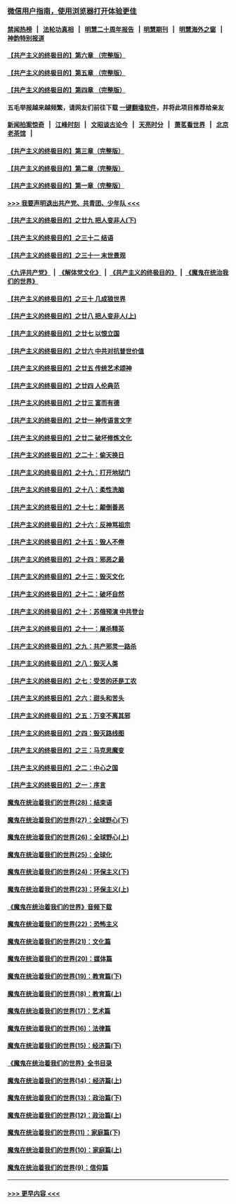 ### [微信用户指南，使用浏览器打开体验更佳](https://github.com/gfw-breaker/banned-news1/blob/master/indexes/wechat-guide.md?t=0)
#### [禁闻热榜](热点新闻.md?t=0)  &nbsp;&nbsp;|&nbsp;&nbsp; [法轮功真相](https://github.com/gfw-breaker/truth/blob/master/README.md?t=0) &nbsp;&nbsp;|&nbsp;&nbsp; [明慧二十周年报告](https://github.com/gfw-breaker/mh-reports/blob/master/README.md?t=0) &nbsp;&nbsp;|&nbsp;&nbsp;[明慧期刊](https://github.com/gfw-breaker/mh-qikan) &nbsp;&nbsp;|&nbsp;&nbsp; [明慧海外之窗](https://github.com/gfw-breaker/mh-news/blob/master/README.md?t=0) &nbsp;&nbsp;|&nbsp;&nbsp; [神韵特别报道](https://github.com/gfw-breaker/mh-news/blob/master/shenyun.md?t=0)
#### [【共产主义的终极目的】第六章 （完整版）](../pages/nsc422/n11428913.md?t=02130644) 
#### [【共产主义的终极目的】第五章 （完整版）](../pages/nsc422/n11428912.md?t=02130644) 
#### [【共产主义的终极目的】第四章 （完整版）](../pages/nsc422/n11428907.md?t=02130644) 
#### 五毛举报越来越频繁，请网友们前往下载 [一键翻墙软件](https://github.com/gfw-breaker/ssr-accounts)，并将此项目推荐给亲友
#### [新闻拍案惊奇](https://github.com/gfw-breaker/banned-news1/blob/master/pages/link4.md) &nbsp;&nbsp;|&nbsp;&nbsp; [江峰时刻](https://github.com/gfw-breaker/banned-news1/blob/master/pages/link4.md) &nbsp;&nbsp;|&nbsp;&nbsp; [文昭谈古论今](https://github.com/gfw-breaker/banned-news1/blob/master/pages/link4.md) &nbsp;&nbsp;|&nbsp;&nbsp; [天亮时分](https://github.com/gfw-breaker/banned-news1/blob/master/pages/link4.md) &nbsp;&nbsp;|&nbsp;&nbsp; [萧茗看世界](https://github.com/gfw-breaker/banned-news1/blob/master/pages/link4.md) &nbsp;&nbsp;|&nbsp;&nbsp; [北京老茶馆](https://github.com/gfw-breaker/banned-news1/blob/master/pages/link4.md) &nbsp;&nbsp;|&nbsp;&nbsp; 
#### [【共产主义的终极目的】第三章（完整版）](../pages/nsc422/n11428848.md?t=02130644) 
#### [【共产主义的终极目的】第二章（完整版）](../pages/nsc422/n11428831.md?t=02130644) 
#### [【共产主义的终极目的】第一章（完整版）](../pages/nsc422/n11417651.md?t=02130644) 
#### [>>> 我要声明退出共产党、共青团、少年队 <<<](https://github.com/begood0513/goodnews/blob/master/quit/letter.md) 
#### [【共产主义的终极目的】之廿九 把人变非人(下)](../pages/nsc422/n11344140.md?t=02130644) 
#### [【共产主义的终极目的】之三十二 结语](../pages/nsc422/n11360535.md?t=02130644) 
#### [【共产主义的终极目的】之三十一 末世景观](../pages/nsc422/n11351129.md?t=02130644) 
#### [《九评共产党》](https://github.com/begood0513/9ping.md/blob/master/README.md) &nbsp;|&nbsp; [《解体党文化》](../../../../jtdwh.md/blob/master/README.md)  &nbsp;|&nbsp; [《共产主义的终极目的》](../../../../gczydzjmd.md/blob/master/README.md) &nbsp;|&nbsp; [《魔鬼在统治我们的世界》](../../../../mgztzwmdsj.md/blob/master/README.md) 
#### [【共产主义的终极目的】之三十 几成狼世界](../pages/nsc422/n11348280.md?t=02130644) 
#### [【共产主义的终极目的】之廿八 把人变非人(上)](../pages/nsc422/n11340492.md?t=02130644) 
#### [【共产主义的终极目的】之廿七 以恨立国](../pages/nsc422/n11336944.md?t=02130644) 
#### [【共产主义的终极目的】之廿六 中共对抗普世价值](../pages/nsc422/n11324785.md?t=02130644) 
#### [【共产主义的终极目的】之廿五 传统艺术颂神](../pages/nsc422/n11296396.md?t=02130644) 
#### [【共产主义的终极目的】之廿四 人伦典范](../pages/nsc422/n11296397.md?t=02130644) 
#### [【共产主义的终极目的】之廿三 富而有德](../pages/nsc422/n11283598.md?t=02130644) 
#### [【共产主义的终极目的】之廿一 神传语言文字](../pages/nsc422/n11263265.md?t=02130644) 
#### [【共产主义的终极目的】之廿二 破坏修炼文化](../pages/nsc422/n11245728.md?t=02130644) 
#### [【共产主义的终极目的】之二十：偷天换日](../pages/nsc422/n11238846.md?t=02130644) 
#### [【共产主义的终极目的】之十九：打开地狱门](../pages/nsc422/n11206376.md?t=02130644) 
#### [【共产主义的终极目的】之十八：柔性洗脑](../pages/nsc422/n11199994.md?t=02130644) 
#### [【共产主义的终极目的】之十七：颠倒善恶](../pages/nsc422/n11179782.md?t=02130644) 
#### [【共产主义的终极目的】之十六：反神骂祖宗](../pages/nsc422/n11166798.md?t=02130644) 
#### [【共产主义的终极目的】之十五：毁人不倦](../pages/nsc422/n11166792.md?t=02130644) 
#### [【共产主义的终极目的】之十四：邪恶之最](../pages/nsc422/n11150249.md?t=02130644) 
#### [【共产主义的终极目的】之十三：毁灭文化](../pages/nsc422/n11135227.md?t=02130644) 
#### [【共产主义的终极目的】之十二：破坏自然](../pages/nsc422/n11135214.md?t=02130644) 
#### [【共产主义的终极目的】之十：苏俄预演 中共登台](../pages/nsc422/n11118424.md?t=02130644) 
#### [【共产主义的终极目的】之十一：屠杀精英](../pages/nsc422/n11118442.md?t=02130644) 
#### [【共产主义的终极目的】之九：共产邪灵一路杀](../pages/nsc422/n11114139.md?t=02130644) 
#### [【共产主义的终极目的】之八：毁灭人类](../pages/nsc422/n11108503.md?t=02130644) 
#### [【共产主义的终极目的】之七：受苦的还是工农](../pages/nsc422/n11101809.md?t=02130644) 
#### [【共产主义的终极目的】之六：甜头和苦头](../pages/nsc422/n11096971.md?t=02130644) 
#### [【共产主义的终极目的】之五：万变不离其邪](../pages/nsc422/n11091285.md?t=02130644) 
#### [【共产主义的终极目的】之四：毁灭路线图](../pages/nsc422/n11086284.md?t=02130644) 
#### [【共产主义的终极目的】之三：马克思魔变](../pages/nsc422/n11061941.md?t=02130644) 
#### [【共产主义的终极目的】之二：中心之国](../pages/nsc422/n11047728.md?t=02130644) 
#### [【共产主义的终极目的】之一：序言](../pages/nsc422/n11086077.md?t=02130644) 
#### [魔鬼在统治着我们的世界(28)：结束语](../pages/nsc422/n10936246.md?t=02130644) 
#### [魔鬼在统治着我们的世界(27)：全球野心(下)](../pages/nsc422/n10928319.md?t=02130644) 
#### [魔鬼在统治着我们的世界(26)：全球野心(上)](../pages/nsc422/n10900318.md?t=02130644) 
#### [魔鬼在统治着我们的世界(25)：全球化](../pages/nsc422/n10788205.md?t=02130644) 
#### [魔鬼在统治着我们的世界(24)：环保主义(下)](../pages/nsc422/n10695307.md?t=02130644) 
#### [魔鬼在统治着我们的世界(23)：环保主义(上)](../pages/nsc422/n10688613.md?t=02130644) 
#### [《魔鬼在统治着我们的世界》音频下载](../pages/nsc422/n10635553.md?t=02130644) 
#### [魔鬼在统治着我们的世界(22)：恐怖主义](../pages/nsc422/n10614727.md?t=02130644) 
#### [魔鬼在统治着我们的世界(21)：文化篇](../pages/nsc422/n10597706.md?t=02130644) 
#### [魔鬼在统治着我们的世界(20)：媒体篇](../pages/nsc422/n10586579.md?t=02130644) 
#### [魔鬼在统治着我们的世界(19)：教育篇(下)](../pages/nsc422/n10564808.md?t=02130644) 
#### [魔鬼在统治着我们的世界(18)：教育篇(上)](../pages/nsc422/n10526970.md?t=02130644) 
#### [魔鬼在统治着我们的世界(17)：艺术篇](../pages/nsc422/n10499093.md?t=02130644) 
#### [魔鬼在统治着我们的世界(16)：法律篇](../pages/nsc422/n10485969.md?t=02130644) 
#### [魔鬼在统治着我们的世界(15)：经济篇(下)](../pages/nsc422/n10469975.md?t=02130644) 
#### [《魔鬼在统治着我们的世界》全书目录](../pages/nsc422/n10464261.md?t=02130644) 
#### [魔鬼在统治着我们的世界(14)：经济篇(上)](../pages/nsc422/n10457370.md?t=02130644) 
#### [魔鬼在统治着我们的世界(13)：政治篇(下)](../pages/nsc422/n10448270.md?t=02130644) 
#### [魔鬼在统治着我们的世界(12)：政治篇(上)](../pages/nsc422/n10444576.md?t=02130644) 
#### [魔鬼在统治着我们的世界(11)：家庭篇(下)](../pages/nsc422/n10440961.md?t=02130644) 
#### [魔鬼在统治着我们的世界(10)：家庭篇(上)](../pages/nsc422/n10435448.md?t=02130644) 
#### [魔鬼在统治着我们的世界(9)：信仰篇](../pages/nsc422/n10432159.md?t=02130644) 

----
#### [ >>> 更早内容 <<< ](../indexes/nsc422-earlier.md)
